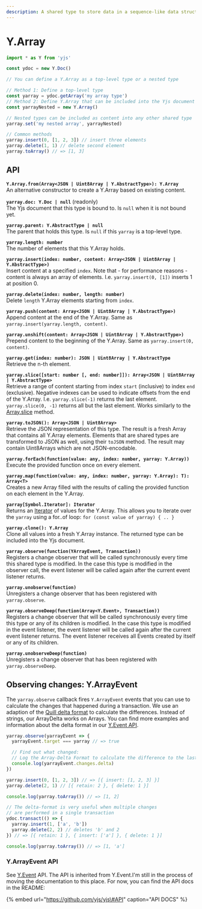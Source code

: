 ```yaml
---
description: A shared type to store data in a sequence-like data structure
---
```


# Y.Array



```javascript
import * as Y from 'yjs'

const ydoc = new Y.Doc()

// You can define a Y.Array as a top-level type or a nested type

// Method 1: Define a top-level type
const yarray = ydoc.getArray('my array type') 
// Method 2: Define Y.Array that can be included into the Yjs document
const yarrayNested = new Y.Array()

// Nested types can be included as content into any other shared type
yarray.set('my nested array', yarrayNested)

// Common methods
yarray.insert(0, [1, 2, 3]) // insert three elements
yarray.delete(1, 1) // delete second element 
yarray.toArray() // => [1, 3]
```

## API

**`Y.Array.from(Array<JSON | Uint8Array | Y.AbstractType>): Y.Array`**  
    An alternative constructor to create a Y.Array based on existing content.

**`yarray.doc: Y.Doc | null`** \(readonly\)  
    The Yjs document that this type is bound to. Is `null` when it is not bound yet.

**`yarray.parent: Y.AbstractType | null`**  
    The parent that holds this type. Is `null` if this `yarray` is a top-level type.

**`yarray.length: number`**  
    The number of elements that this Y.Array holds.

**`yarray.insert(index: number, content: Array<JSON | Uint8Array | Y.AbstractType>)`**  
    Insert content at a specified `index`. Note that - for performance reasons - content is always an array of elements. I.e. `yarray.insert(0, [1])` inserts 1 at position 0.

**`yarray.delete(index: number, length: number)`**  
    Delete `length` Y.Array elements starting from `index`.

**`yarray.push(content: Array<JSON | Uint8Array | Y.AbstractType>)`**  
    Append content at the end of the Y.Array. Same as `yarray.insert(yarray.length, content)`.

**`yarray.unshift(content: Array<JSON | Uint8Array | Y.AbstractType>)`**  
    Prepend content to the beginning of the Y.Array. Same as `yarray.insert(0, content)`.

**`yarray.get(index: number): JSON | Uint8Array | Y.AbstractType`**  
    Retrieve the n-th element.

**`yarray.slice([start: number [, end: number]]): Array<JSON | Uint8Array | Y.AbstractType>`**  
    Retrieve a range of content starting from index `start` \(inclusive\) to index `end` \(exclusive\). Negative indexes can be used to indicate offsets from the end of the Y.Array. I.e. `yarray.slice(-1)` returns the last element. `yarray.slice(0, -1)` returns all but the last element. Works similarly to the [Array.slice](https://developer.mozilla.org/en-US/docs/Web/JavaScript/Reference/Global_Objects/Array/slice) method.

**`yarray.toJSON(): Array<JSON | Uint8Array>`**  
    Retrieve the JSON representation of this type. The result is a fresh Array that contains all Y.Array elements. Elements that are shared types are transformed to JSON as well, using their `toJSON` method. The result may contain Uint8Arrays which are not JSON-encodable.

**`yarray.forEach(function(value: any, index: number, yarray: Y.Array))`**  
    Execute the provided function once on every element.

**`yarray.map(function(value: any, index: number, yarray: Y.Array): T): Array<T>`**  
    Creates a new Array filled with the results of calling the provided function on each element in the Y.Array.

**`yarray[Symbol.Iterator]: Iterator`**  
    Returns an [Iterator](https://developer.mozilla.org/en-US/docs/Web/JavaScript/Reference/Iteration_protocols) of values for the Y.Array. This allows you to iterate over the `yarray` using a for..of loop: `for (const value of yarray) { .. }`

**`yarray.clone(): Y.Array`**  
    Clone all values into a fresh Y.Array instance. The returned type can be included into the Yjs document.

**`yarray.observe(function(YArrayEvent, Transaction))`**  
    Registers a change observer that will be called synchronously every time this shared type is modified. In the case this type is modified in the observer call, the event listener will be called again after the current event listener returns.

**`yarray.unobserve(function)`**  
    Unregisters a change observer that has been registered with `yarray.observe`.

**`yarray.observeDeep(function(Array<Y.Event>, Transaction))`**  
    Registers a change observer that will be called synchronously every time this type or any of its children is modified. In the case this type is modified in the event listener, the event listener will be called again after the current event listener returns. The event listener receives all Events created by itself or any of its children.

**`yarray.unobserveDeep(function)`**  
    Unregisters a change observer that has been registered with `yarray.observeDeep`.

## Observing changes: Y.ArrayEvent

The `yarray.observe` callback fires `Y.ArrayEvent` events that you can use to calculate the changes that happened during a transaction. We use an adaption of the [Quill delta format](https://quilljs.com/docs/delta/) to calculate the differences. Instead of strings, our ArrayDelta works on Arrays. You can find more examples and information about the delta format in our [Y.Event API](../y.event.md#delta-format).

```javascript
yarray.observe(yarrayEvent => {
  yarrayEvent.target === yarray // => true

  // Find out what changed: 
  // Log the Array-Delta Format to calculate the difference to the last observe-event
  console.log(yarrayEvent.changes.delta)
})

yarray.insert(0, [1, 2, 3]) // => [{ insert: [1, 2, 3] }]
yarray.delete(2, 1) // [{ retain: 2 }, { delete: 1 }]

console.log(yarray.toArray()) // => [1, 2]

// The delta-format is very useful when multiple changes
// are performed in a single transaction
ydoc.transact(() => {
  yarray.insert(1, ['a', 'b'])
  yarray.delete(2, 2) // deletes 'b' and 2
}) // => [{ retain: 1 }, { insert: ['a'] }, { delete: 1 }]

console.log(yarray.toArray()) // => [1, 'a']
```

### Y.ArrayEvent API

See [Y.Event](../y.event.md) API. The API is inherited from Y.Event.I'm still in the process of moving the documentation to this place. For now, you can find the API docs in the README:

{% embed url="https://github.com/yjs/yjs\#API" caption="API DOCS" %}



